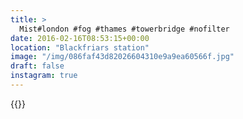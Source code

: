 ```yaml
---
title: >
  Mist#london #fog #thames #towerbridge #nofilter
date: 2016-02-16T08:53:15+00:00
location: "Blackfriars station"
image: "/img/086faf43d82026604310e9a9ea60566f.jpg"
draft: false
instagram: true
---
```


{{<photo src="/img/086faf43d82026604310e9a9ea60566f.jpg">}}
